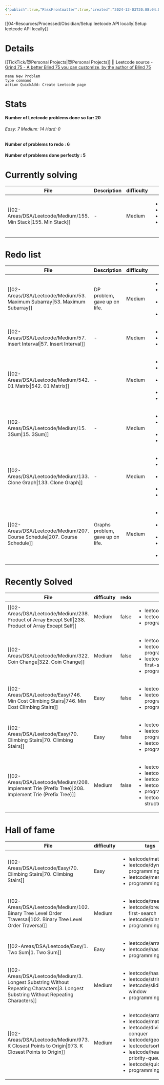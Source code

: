 ```yaml
---
{"publish":true,"PassFrontmatter":true,"created":"2024-12-03T20:08:04.895+05:30","updated":"2024-12-29T20:14:01.003+05:30"}
---
```


[[04-Resources/Processed/Obsidian/Setup leetcode API locally\|Setup leetcode API locally]]
# Details 
[[TickTick/😈Personal Projects\|😈Personal Projects]]  || Leetcode source - [Grind 75 - A better Blind 75 you can customize, by the author of Blind 75](https://www.techinterviewhandbook.org/grind75/?hours=5&weeks=26)

```button
name New Problem
type command
action QuickAdd: Create Leetcode page
```
# Stats
<p><span><h4 data-heading="Number of Leetcode problems done so far: 20" dir="auto">Number of Leetcode problems done so far: 20</h4></span></p><p><span><h6 data-heading="Easy: 7   Medium: 14   Hard: 0" dir="auto">Easy: 7   Medium: 14   Hard: 0</h6></span></p><p><span><h4 data-heading="Number of problems to redo : 6" dir="auto">Number of problems to redo : 6</h4></span></p><p><span><h4 data-heading="Number of problems done perfectly : 5" dir="auto">Number of problems done perfectly : 5</h4></span></p>

# Currently solving
| File                                                               | Description | difficulty | tags                                                                                                                        | link                                    | Date                       |
| ------------------------------------------------------------------ | ----------- | ---------- | --------------------------------------------------------------------------------------------------------------------------- | --------------------------------------- | -------------------------- |
| [[02-Areas/DSA/Leetcode/Medium/155. Min Stack\|155. Min Stack]] | \-          | Medium     | <ul><li>leetcode/stack</li><li>leetcode/design</li><li>programming/practice</li><li>leetcode/build-data-structure</li></ul> | https://leetcode.com/problems/min-stack | 7:48 PM - January 03, 2025 |


# Redo list 
| File                                                                           | Description                      | difficulty | tags                                                                                                                                                                      | link                                           | Date                         |
| ------------------------------------------------------------------------------ | -------------------------------- | ---------- | ------------------------------------------------------------------------------------------------------------------------------------------------------------------------- | ---------------------------------------------- | ---------------------------- |
| [[02-Areas/DSA/Leetcode/Medium/53. Maximum Subarray\|53. Maximum Subarray]] | DP problem, gave up on life.     | Medium     | <ul><li>leetcode/array</li><li>leetcode/divide-and-conquer</li><li>leetcode/dynamic-programming</li><li>programming/practice</li></ul>                                    | https://leetcode.com/problems/maximum-subarray | 8:51 PM - December 04, 2024  |
| [[02-Areas/DSA/Leetcode/Medium/57. Insert Interval\|57. Insert Interval]]   | \-                               | Medium     | <ul><li>leetcode/array</li><li>programming/practice</li><li>leetcode/interval</li></ul>                                                                                   | https://leetcode.com/problems/insert-interval  | 8:03 PM - December 05, 2024  |
| [[02-Areas/DSA/Leetcode/Medium/542. 01 Matrix\|542. 01 Matrix]]             | \-                               | Medium     | <ul><li>leetcode/array</li><li>leetcode/dynamic-programming</li><li>leetcode/breadth-first-search</li><li>leetcode/matrix</li><li>programming/practice</li></ul>          | https://leetcode.com/problems/01-matrix        | 7:48 AM - December 12, 2024  |
| [[02-Areas/DSA/Leetcode/Medium/15. 3Sum\|15. 3Sum]]                         | \-                               | Medium     | <ul><li>leetcode/array</li><li>leetcode/two-pointers</li><li>leetcode/sorting</li><li>programming/practice</li></ul>                                                      | https://leetcode.com/problems/3sum             | 11:37 PM - December 18, 2024 |
| [[02-Areas/DSA/Leetcode/Medium/133. Clone Graph\|133. Clone Graph]]         | \-                               | Medium     | <ul><li>leetcode/hash-table</li><li>leetcode/depth-first-search</li><li>leetcode/breadth-first-search</li><li>leetcode/graph</li><li>programming/practice</li></ul>       | https://leetcode.com/problems/clone-graph      | 8:49 PM - December 20, 2024  |
| [[02-Areas/DSA/Leetcode/Medium/207. Course Schedule\|207. Course Schedule]] | Graphs problem, gave up on life. | Medium     | <ul><li>leetcode/depth-first-search</li><li>leetcode/breadth-first-search</li><li>leetcode/graph</li><li>leetcode/topological-sort</li><li>programming/practice</li></ul> | https://leetcode.com/problems/course-schedule  | 9:30 AM - December 21, 2024  |


# Recently Solved
| File                                                                                                     | difficulty | redo  | tags                                                                                                                                                                           | file.ctime                  |
| -------------------------------------------------------------------------------------------------------- | ---------- | ----- | ------------------------------------------------------------------------------------------------------------------------------------------------------------------------------ | --------------------------- |
| [[02-Areas/DSA/Leetcode/Medium/238. Product of Array Except Self\|238. Product of Array Except Self]] | Medium     | false | <ul><li>leetcode/array</li><li>leetcode/prefix-sum</li><li>programming/practice</li></ul>                                                                                      | 9:54 AM - January 03, 2025  |
| [[02-Areas/DSA/Leetcode/Medium/322. Coin Change\|322. Coin Change]]                                   | Medium     | false | <ul><li>leetcode/array</li><li>leetcode/dynamic-programming</li><li>leetcode/breadth-first-search</li><li>programming/practice</li></ul>                                       | 8:27 PM - January 02, 2025  |
| [[02-Areas/DSA/Leetcode/Easy/746. Min Cost Climbing Stairs\|746. Min Cost Climbing Stairs]]           | Easy       | false | <ul><li>leetcode/array</li><li>leetcode/dynamic-programming</li><li>programming/practice</li></ul>                                                                             | 8:57 AM - January 02, 2025  |
| [[02-Areas/DSA/Leetcode/Easy/70. Climbing Stairs\|70. Climbing Stairs]]                               | Easy       | false | <ul><li>leetcode/math</li><li>leetcode/dynamic-programming</li><li>leetcode/memoization</li><li>programming/practice</li></ul>                                                 | 7:27 AM - January 02, 2025  |
| [[02-Areas/DSA/Leetcode/Medium/208. Implement Trie (Prefix Tree)\|208. Implement Trie (Prefix Tree)]] | Medium     | false | <ul><li>leetcode/hash-table</li><li>leetcode/string</li><li>leetcode/design</li><li>leetcode/trie</li><li>programming/practice</li><li>leetcode/build-data-structure</li></ul> | 9:17 PM - December 31, 2024 |


# Hall of fame
| File                                                                                                                                     | difficulty | tags                                                                                                                                                                                                                                         | link                                                                         |
| ---------------------------------------------------------------------------------------------------------------------------------------- | ---------- | -------------------------------------------------------------------------------------------------------------------------------------------------------------------------------------------------------------------------------------------- | ---------------------------------------------------------------------------- |
| [[02-Areas/DSA/Leetcode/Easy/70. Climbing Stairs\|70. Climbing Stairs]]                                                               | Easy       | <ul><li>leetcode/math</li><li>leetcode/dynamic-programming</li><li>leetcode/memoization</li><li>programming/practice</li></ul>                                                                                                               | https://leetcode.com/problems/climbing-stairs                                |
| [[02-Areas/DSA/Leetcode/Medium/102. Binary Tree Level Order Traversal\|102. Binary Tree Level Order Traversal]]                       | Medium     | <ul><li>leetcode/tree</li><li>leetcode/breadth-first-search</li><li>leetcode/binary-tree</li><li>programming/practice</li></ul>                                                                                                              | https://leetcode.com/problems/binary-tree-level-order-traversal              |
| [[02-Areas/DSA/Leetcode/Easy/1. Two Sum\|1. Two Sum]]                                                                                 | Easy       | <ul><li>leetcode/array</li><li>leetcode/hash-table</li><li>programming/practice</li></ul>                                                                                                                                                    | https://leetcode.com/problems/two-sum                                        |
| [[02-Areas/DSA/Leetcode/Medium/3. Longest Substring Without Repeating Characters\|3. Longest Substring Without Repeating Characters]] | Medium     | <ul><li>leetcode/hash-table</li><li>leetcode/string</li><li>leetcode/sliding-window</li><li>programming/practice</li></ul>                                                                                                                   | https://leetcode.com/problems/longest-substring-without-repeating-characters |
| [[02-Areas/DSA/Leetcode/Medium/973. K Closest Points to Origin\|973. K Closest Points to Origin]]                                     | Medium     | <ul><li>leetcode/array</li><li>leetcode/math</li><li>leetcode/divide-and-conquer</li><li>leetcode/geometry</li><li>leetcode/sorting</li><li>leetcode/heap-priority-queue</li><li>leetcode/quickselect</li><li>programming/practice</li></ul> | https://leetcode.com/problems/k-closest-points-to-origin                     |


